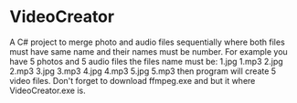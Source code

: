 # VideoCreator
A C# project to merge photo and audio files sequentially where both files must have same name and their names must be number.
For example you have 5 photos and 5 audio files the files name must be:
1.jpg 1.mp3 2.jpg 2.mp3 3.jpg 3.mp3 4.jpg 4.mp3 5.jpg 5.mp3 then program will create 5 video files.
Don't forget to download ffmpeg.exe and but it where VideoCreator.exe is.

